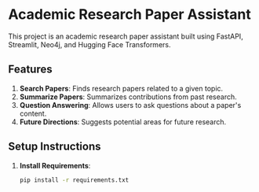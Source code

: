 # Academic Research Paper Assistant

This project is an academic research paper assistant built using FastAPI, Streamlit, Neo4j, and Hugging Face Transformers.

## Features
1. **Search Papers**: Finds research papers related to a given topic.
2. **Summarize Papers**: Summarizes contributions from past research.
3. **Question Answering**: Allows users to ask questions about a paper's content.
4. **Future Directions**: Suggests potential areas for future research.

## Setup Instructions
1. **Install Requirements**:
   ```bash
   pip install -r requirements.txt
